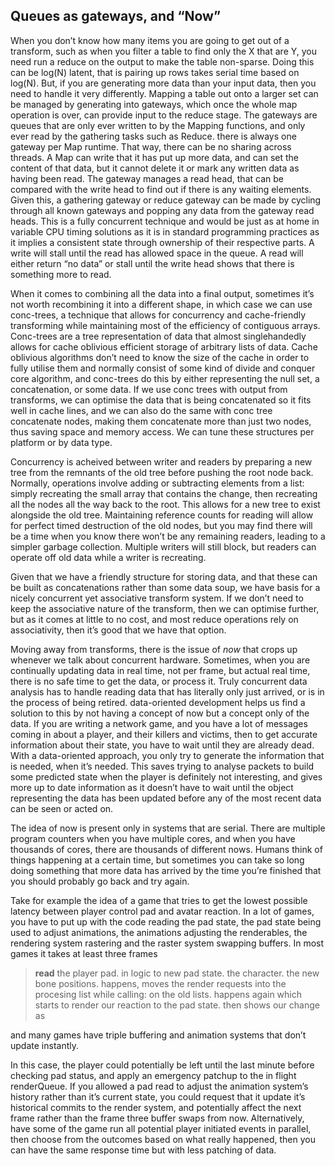 Queues as gateways, and “Now”
-----------------------------

When you don’t know how many items you are going to get out of a
transform, such as when you filter a table to find only the X that are
Y, you need run a reduce on the output to make the table non-sparse.
Doing this can be log(N) latent, that is pairing up rows takes serial
time based on log(N). But, if you are generating more data than your
input data, then you need to handle it very differently. Mapping a table
out onto a larger set can be managed by generating into gateways, which
once the whole map operation is over, can provide input to the reduce
stage. The gateways are queues that are only ever written to by the
Mapping functions, and only ever read by the gathering tasks such as
Reduce. there is always one gateway per Map runtime. That way, there can
be no sharing across threads. A Map can write that it has put up more
data, and can set the content of that data, but it cannot delete it or
mark any written data as having been read. The gateway manages a read
head, that can be compared with the write head to find out if there is
any waiting elements. Given this, a gathering gateway or reduce gateway
can be made by cycling through all known gateways and popping any data
from the gateway read heads. This is a fully concurrent technique and
would be just as at home in variable CPU timing solutions as it is in
standard programming practices as it implies a consistent state through
ownership of their respective parts. A write will stall until the read
has allowed space in the queue. A read will either return “no data” or
stall until the write head shows that there is something more to read.

When it comes to combining all the data into a final output, sometimes
it’s not worth recombining it into a different shape, in which case we
can use conc-trees, a technique that allows for concurrency and
cache-friendly transforming while maintaining most of the efficiency of
contiguous arrays. Conc-trees are a tree representation of data that
almost singlehandedly allows for cache oblivious efficient storage of
arbitrary lists of data. Cache oblivious algorithms don’t need to know
the size of the cache in order to fully utilise them and normally
consist of some kind of divide and conquer core algorithm, and
conc-trees do this by either representing the null set, a concatenation,
or some data. If we use conc trees with output from transforms, we can
optimise the data that is being concatenated so it fits well in cache
lines, and we can also do the same with conc tree concatenate nodes,
making them concatenate more than just two nodes, thus saving space and
memory access. We can tune these structures per platform or by data
type.

Concurrency is acheived between writer and readers by preparing a new
tree from the remnants of the old tree before pushing the root node
back. Normally, operations involve adding or subtracting elements from a
list: simply recreating the small array that contains the change, then
recreating all the nodes all the way back to the root. This allows for a
new tree to exist alongside the old tree. Maintaining reference counts
for reading will allow for perfect timed destruction of the old nodes,
but you may find there will be a time when you know there won’t be any
remaining readers, leading to a simpler garbage collection. Multiple
writers will still block, but readers can operate off old data while a
writer is recreating.

Given that we have a friendly structure for storing data, and that these
can be built as concatenations rather than some data soup, we have basis
for a nicely concurrent yet associative transform system. If we don’t
need to keep the associative nature of the transform, then we can
optimise further, but as it comes at little to no cost, and most reduce
operations rely on associativity, then it’s good that we have that
option.

Moving away from transforms, there is the issue of *now* that crops up
whenever we talk about concurrent hardware. Sometimes, when you are
continually updating data in real time, not per frame, but actual real
time, there is no safe time to get the data, or process it. Truly
concurrent data analysis has to handle reading data that has literally
only just arrived, or is in the process of being retired. data-oriented
development helps us find a solution to this by not having a concept of
now but a concept only of the data. If you are writing a network game,
and you have a lot of messages coming in about a player, and their
killers and victims, then to get accurate information about their state,
you have to wait until they are already dead. With a data-oriented
approach, you only try to generate the information that is needed, when
it’s needed. This saves trying to analyse packets to build some
predicted state when the player is definitely not interesting, and gives
more up to date information as it doesn’t have to wait until the object
representing the data has been updated before any of the most recent
data can be seen or acted on.

The idea of now is present only in systems that are serial. There are
multiple program counters when you have multiple cores, and when you
have thousands of cores, there are thousands of different nows. Humans
think of things happening at a certain time, but sometimes you can take
so long doing something that more data has arrived by the time you’re
finished that you should probably go back and try again.

Take for example the idea of a game that tries to get the lowest
possible latency between player control pad and avatar reaction. In a
lot of games, you have to put up with the code reading the pad state,
the pad state being used to adjust animations, the animations adjusting
the renderables, the rendering system rastering and the raster system
swapping buffers. In most games it takes at least three frames

> <span>**read**</span> the player pad. in logic to new pad state. the
> character. the new bone positions. happens, moves the render requests
> into the procesing list while calling: on the old lists. happens again
> which starts to render our reaction to the pad state. then shows our
> change as

and many games have triple buffering and animation systems that don’t
update instantly.

In this case, the player could potentially be left until the last minute
before checking pad status, and apply an emergency patchup to the in
flight renderQueue. If you allowed a pad read to adjust the animation
system’s history rather than it’s current state, you could request that
it update it’s historical commits to the render system, and potentially
affect the next frame rather than the frame three buffer swaps from now.
Alternatively, have some of the game run all potential player initiated
events in parallel, then choose from the outcomes based on what really
happened, then you can have the same response time but with less
patching of data.

